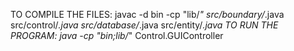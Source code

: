 TO COMPILE THE FILES: javac -d bin -cp "lib/*" src/boundary/*.java src/control/*.java src/database/*.java src/entity/*.java
TO RUN THE PROGRAM: java -cp "bin;lib/*" Control.GUIController

